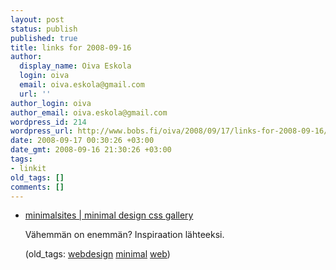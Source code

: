 ```yaml
---
layout: post
status: publish
published: true
title: links for 2008-09-16
author:
  display_name: Oiva Eskola
  login: oiva
  email: oiva.eskola@gmail.com
  url: ''
author_login: oiva
author_email: oiva.eskola@gmail.com
wordpress_id: 214
wordpress_url: http://www.bobs.fi/oiva/2008/09/17/links-for-2008-09-16/
date: 2008-09-17 00:30:26 +03:00
date_gmt: 2008-09-16 21:30:26 +03:00
tags:
- linkit
old_tags: []
comments: []
---
```

<ul class="delicious">
<li>
<div class="delicious-link"><a href="http://www.minimalsites.com/">minimalsites | minimal design css gallery</a></div></p>
<div class="delicious-extended">Vähemmän on enemmän? Inspiraation lähteeksi.</div></p>
<div class="delicious-tags">(old_tags: <a href="http://delicious.com/oiva/webdesign">webdesign</a> <a href="http://delicious.com/oiva/minimal">minimal</a> <a href="http://delicious.com/oiva/web">web</a>)</div><br />
            </li></ul>
